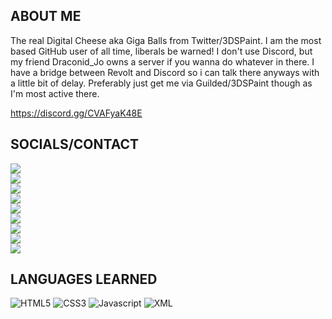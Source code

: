 ## ABOUT ME

The real Digital Cheese aka Giga Balls from Twitter/3DSPaint. I am the most based GitHub user of all time, liberals be warned! I don't use Discord, but my friend Draconid_Jo owns a server if you wanna do whatever in there. I have a bridge between Revolt and Discord so i can talk there anyways with a little bit of delay. Preferably just get me via Guilded/3DSPaint though as I'm most active there.

https://discord.gg/CVAFyaK48E

## SOCIALS/CONTACT

<a href="https://youtube.com/DigitalCheese"><img src="https://github.com/DigitalCheese/DigitalCheese/assets/97138334/425a1916-95d3-41a7-8601-db958f3df0dc"></a><br>
<a href="https://guilded.gg/TDK"><img src="https://github.com/DigitalCheese/DigitalCheese/assets/97138334/53f8bc33-da5b-4a9d-a130-532687410c30"></a><br>
<a href="https://3dspaint.com/member?id=150961"><img src="https://github.com/DigitalCheese/DigitalCheese/assets/97138334/517848cf-1546-493a-bd01-a1e45447698c"></a><br>
<a href="https://odysee.com/$/invite/@DigitalCheese:1"><img src="https://github.com/DigitalCheese/DigitalCheese/assets/97138334/3f4221c8-aa24-4b68-8ca7-a5873ca56116"></a><br>
<a href="https://steamcommunity.com/id/CoolGamrDC"><img src="https://github.com/DigitalCheese/DigitalCheese/assets/97138334/484cbd0c-1d0b-4d65-8e48-c7f42f643632"></a><br>
<a href="https://deviantart.com/DigitalCheeseYT"><img src="https://github.com/DigitalCheese/DigitalCheese/assets/97138334/6fa15c7d-44bc-41a9-befd-0eef98e72e53"></a><br>
<a href="https://kick.com/DigitalCheese"><img src="https://github.com/DigitalCheese/DigitalCheese/assets/97138334/b1675d62-2fdb-439c-b126-90449b5f5c3c"></a><br>
<a href="https://rvlt.gg/bz7jFJFA"><img src="https://github.com/DigitalCheese/DigitalCheese/assets/97138334/64cad682-9000-44d4-b36f-0c4e816ea554"></a><br>
<a href="https://rumble.com/c/c-2569280"><img src="https://github.com/DigitalCheese/DigitalCheese/assets/97138334/0e95ecff-7ebc-4b03-871d-1f168add4827"></a><br>

## LANGUAGES LEARNED

![HTML5](https://user-images.githubusercontent.com/97138334/208735972-e58c2d7a-942f-4eac-aa53-66d248789c5f.png)
![CSS3](https://user-images.githubusercontent.com/97138334/208736007-c0e7d82b-d6ed-4094-beb4-5d351af0a346.png)
![Javascript](https://github.com/DigitalCheese/DigitalCheese/assets/97138334/9c9cda02-c736-4a85-819b-a1df6b56463e)
![XML](https://github.com/DigitalCheese/DigitalCheese/assets/97138334/7268dd3b-c205-4b8d-9a91-d8ccde40a989)
